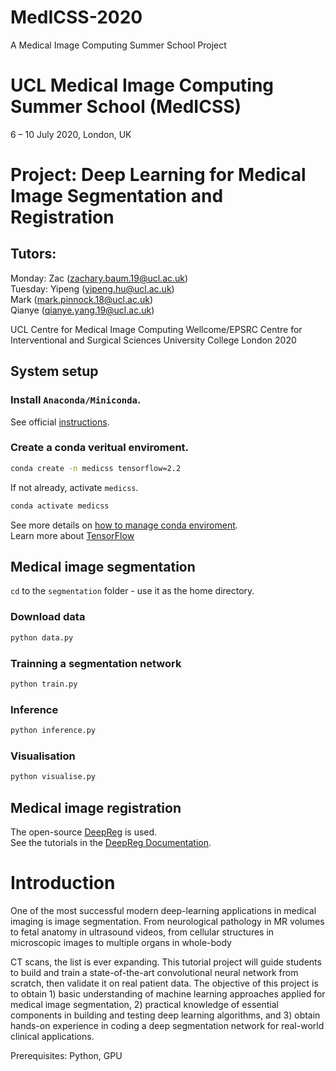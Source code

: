 # MedICSS-2020
A Medical Image Computing Summer School Project

# UCL Medical Image Computing Summer School (MedICSS)
6 – 10 July 2020, London, UK

# Project: Deep Learning for Medical Image Segmentation and Registration
## Tutors:  
Monday: Zac (zachary.baum.19@ucl.ac.uk)  
Tuesday: Yipeng (yipeng.hu@ucl.ac.uk)  
Mark (mark.pinnock.18@ucl.ac.uk)  
Qianye (qianye.yang.19@ucl.ac.uk)  

UCL Centre for Medical Image Computing
Wellcome/EPSRC Centre for Interventional and Surgical Sciences
University College London 2020

## System setup
### Install `Anaconda/Miniconda`. 
  See official [instructions](https://docs.anaconda.com/anaconda/install/).  
### Create a conda veritual enviroment.
```bash
conda create -n medicss tensorflow=2.2
```
  If not already, activate `medicss`.
```bash
conda activate medicss
```
  See more details on [how to manage conda enviroment](https://docs.conda.io/projects/conda/en/latest/user-guide/tasks/manage-environments.html).  
  Learn more about [TensorFlow](https://www.tensorflow.org/)

## Medical image segmentation
`cd` to the `segmentation` folder - use it as the home directory.
### Download data
```bash
python data.py
```
### Trainning a segmentation network 
```bash
python train.py
```
### Inference
```bash
python inference.py
```
### Visualisation 
```bash
python visualise.py
```
## Medical image registration
The open-source [DeepReg](https://github.com/ucl-candi/DeepReg/) is used.  
See the tutorials in the [DeepReg Documentation](https://ucl-candi.github.io/DeepReg/#/).




# Introduction
One of the most successful modern deep-learning applications in medical imaging is image segmentation. From neurological pathology in MR volumes to fetal anatomy in ultrasound videos, from cellular structures in microscopic images to multiple organs in whole-body

 CT scans, the list is ever expanding. This tutorial project will guide students to build and train a state-of-the-art convolutional neural network from scratch, then validate it on real patient data. The objective of this project is to obtain 1) basic understanding of machine learning approaches applied for medical image segmentation, 2) practical knowledge of essential components in building and testing deep learning algorithms, and 3) obtain hands-on experience in coding a deep segmentation network for real-world clinical applications.

Prerequisites: Python, GPU
